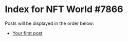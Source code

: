 # Index for NFT World #7866
Posts will be displayed in the order below:

- [Your first post](./001-first.md)

